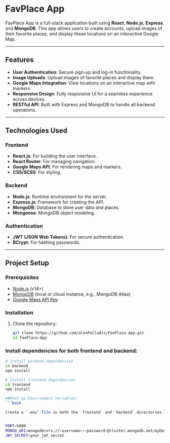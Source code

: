 # FavPlace App

FavPlace App is a full-stack application built using **React**, **Node.js**, **Express**, and **MongoDB**. This app allows users to create accounts, upload images of their favorite places, and display these locations on an interactive Google Map.

---

## Features

- **User Authentication**: Secure sign-up and log-in functionality.
- **Image Uploads**: Upload images of favorite places and display them.
- **Google Maps Integration**: View locations on an interactive map with markers.
- **Responsive Design**: Fully responsive UI for a seamless experience across devices.
- **RESTful API**: Built with Express and MongoDB to handle all backend operations.

---

## Technologies Used

### Frontend
- **React.js**: For building the user interface.
- **React Router**: For managing navigation.
- **Google Maps API**: For rendering maps and markers.
- **CSS/SCSS**: For styling.

### Backend
- **Node.js**: Runtime environment for the server.
- **Express.js**: Framework for creating the API.
- **MongoDB**: Database to store user data and places.
- **Mongoose**: MongoDB object modeling.

### Authentication
- **JWT (JSON Web Tokens)**: For secure authentication.
- **BCrypt**: For hashing passwords.

---

## Project Setup

### Prerequisites

- [Node.js](https://nodejs.org/) (v14+)
- [MongoDB](https://www.mongodb.com/) (local or cloud instance, e.g., MongoDB Atlas)
- [Google Maps API Key](https://developers.google.com/maps/documentation/javascript/get-api-key)

### Installation

1. Clone the repository:
   ```bash
   git clone https://github.com/alexPalladis/FavPlace-App.git
   cd FavPlace-App

### Install dependencies for both frontend and backend:

```bash
# Install backend dependencies
cd backend
npm install

# Install frontend dependencies
cd frontend
npm install

###Set up Environment Variables:
```bash

Create a `.env` file in both the `frontend` and `backend` directories.


PORT=5000
MONGO_URI=mongodb+srv://<username>:<password>@cluster.mongodb.net/myDatabase?retryWrites=true&w=majority
JWT_SECRET=your_jwt_secret
